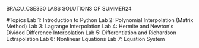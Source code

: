 BRACU_CSE330 LABS SOLUTIONS OF SUMMER24

#Topics
Lab 1: Introduction to Python
Lab 2: Polynomial Interpolation (Matrix Method)
Lab 3: Lagrange Interpolation
Lab 4: Hermite and Newton's Divided Difference Interpolation
Lab 5: Differentiation and Richardson Extrapolation
Lab 6: Nonlinear Equations
Lab 7: Equation System


